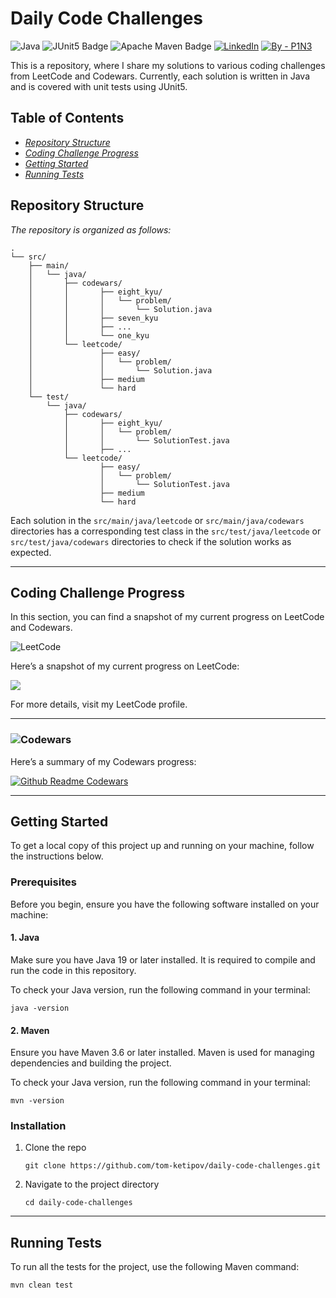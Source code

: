 ﻿# Daily Code Challenges

![Java](https://img.shields.io/badge/java-%23ED8B00.svg?style=for-the-badge&logo=openjdk&logoColor=white) ![JUnit5 Badge](https://img.shields.io/badge/JUnit5-25A162?logo=junit5&logoColor=fff&style=for-the-badge) ![Apache Maven Badge](https://img.shields.io/badge/Apache%20Maven-C71A36?logo=apachemaven&logoColor=fff&style=for-the-badge)  [![LinkedIn](https://img.shields.io/badge/LinkedIn-0077B5?style=for-the-badge&logo=linkedin&logoColor=white)](https://www.linkedin.com/in/thomas-ketipov-623b82178/)
[![By - P1N3](https://img.shields.io/badge/By-P1N3-ffffff?style=for-the-badge)](https://github.com/tom-ketipov)

This is a repository, where I share my solutions to various coding challenges from LeetCode and Codewars. Currently, each solution is written in Java and is covered with unit tests using JUnit5.


## Table of Contents

- [*Repository Structure*](#repository-structure)
- [*Coding Challenge Progress*](#coding-challenge-progress)
- [*Getting Started*](#getting-started)
- [*Running Tests*](#running-tests)


## Repository Structure

*The repository is organized as follows:*

    . 
    └── src/ 
        ├── main/ 
	    │ 	└── java/ 
	    │ 	    ├── codewars/ 
	    │ 	    │ 	    ├── eight_kyu/ 
	    │ 	    │ 	    │ 	└── problem/ 
	    │ 	    │ 	    │ 		└── Solution.java 
	    │ 	    │ 	    ├── seven_kyu 
	    │ 	    │ 	    ├── ...
	    │ 	    │ 	    └── one_kyu 
	    │ 	    └── leetcode/ 
	    │ 	    	    ├── easy/ 
	    │ 	    	    │ 	└── problem/ 
	    │ 	    	    │ 		└── Solution.java 
	    │ 	    	    ├── medium 
	    │ 	    	    └── hard 
	    └── test/ 
            └── java/ 
                ├── codewars/ 
                │ 	    ├── eight_kyu/ 
                │ 	    │ 	└── problem/ 
                │ 	    │ 		└── SolutionTest.java 
                │ 	    ├── ...
                └── leetcode/ 
                        ├── easy/ 
                        │ 	└── problem/ 
                        │ 		└── SolutionTest.java 
                        ├── medium 
                        └── hard



Each solution in the `src/main/java/leetcode` or `src/main/java/codewars` directories has a corresponding test class in the `src/test/java/leetcode` or `src/test/java/codewars` directories to check if the solution works as expected.

---
## Coding Challenge Progress

In this section, you can find a snapshot of my current progress on LeetCode and Codewars.

![LeetCode](https://img.shields.io/badge/LeetCode-000000?style=for-the-badge&logo=LeetCode&logoColor=#d16c06)

Here’s a snapshot of my current progress on LeetCode:

![](https://leetcard.jacoblin.cool/p1ne_?ext=heatmap&theme=dark)

For more details, visit my LeetCode profile.

---
### ![Codewars](https://img.shields.io/badge/Codewars-B1361E?style=for-the-badge&logo=codewars&logoColor=grey)
Here’s a summary of my Codewars progress:

[![Github Readme Codewars](https://codewars-stats-ignacio-cuadra.vercel.app/?username=p1ne&theme=dark)](https://github.com/ignacio-cuadra/github-readme-codewars)

---
## Getting Started

To get a local copy of this project up and running on your machine, follow the instructions below.

### Prerequisites
Before you begin, ensure you have the following software installed on your machine:

#### 1. Java
Make sure you have Java 19 or later installed. It is required to compile and run the code in this repository.
<br>

To check your Java version, run the following command in your terminal:

    java -version

#### 2. Maven
Ensure you have Maven 3.6 or later installed. Maven is used for managing dependencies and building the project.

To check your Java version, run the following command in your terminal:

    mvn -version


### Installation

1. Clone the repo

       git clone https://github.com/tom-ketipov/daily-code-challenges.git

2. Navigate to the project directory

       cd daily-code-challenges

---
## Running Tests

To run all the tests for the project, use the following Maven command:

	mvn clean test

